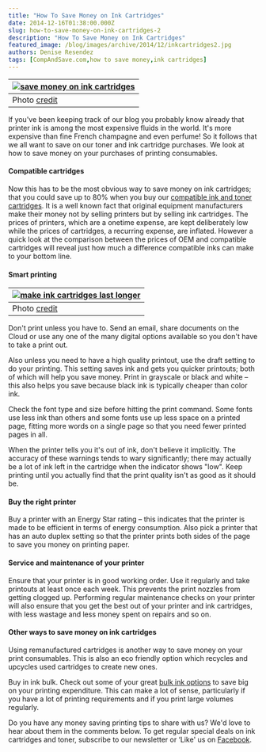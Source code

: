 ```yaml
---
title: "How To Save Money on Ink Cartridges"
date: 2014-12-16T01:38:00.000Z
slug: how-to-save-money-on-ink-cartridges-2
description: "How To Save Money on Ink Cartridges"
featured_image: /blog/images/archive/2014/12/inkcartridges2.jpg
authors: Denise Resendez
tags: [CompAndSave.com,how to save money,ink cartridges]
---
```


| [![save money on ink cartridges ](/blog/images/inkcartridges2.jpg "How To Save Money on Ink Cartridges")](/blog/images/inkcartridges2.jpg) |
| ------------------------------------------------------------------------------------------------------------------------------------- |
| Photo [credit ](https://www.printinkcarts.com/wp-content/uploads/2014/05/inkcartridges.jpg)                                           |

 If you've been keeping track of our blog you probably know already that printer ink is among the most expensive fluids in the world. It's more expensive than fine French champagne and even perfume! So it follows that we all want to save on our toner and ink cartridge purchases. We look at how to save money on your purchases of printing consumables. 

#### Compatible cartridges

Now this has to be the most obvious way to save money on ink cartridges; that you could save up to 80% when you buy our [compatible ink and toner cartridges](https://www.compandsave.com/). It is a well known fact that original equipment manufacturers make their money not by selling printers but by selling ink cartridges. The prices of printers, which are a onetime expense, are kept deliberately low while the prices of cartridges, a recurring expense, are inflated. However a quick look at the comparison between the prices of OEM and compatible cartridges will reveal just how much a difference compatible inks can make to your bottom line. 

#### 

#### Smart printing 

| [![make ink cartridges last longer](/blog/images/timesnewroman.jpg "Tip: Print in Smaller Font to Save Ink")](/blog/images/timesnewroman.jpg) |
| ---------------------------------------------------------------------------------------------------------------------------------------- |
| Photo [credit](https://parasolx.net/sites/default/files/styles/large/public/timesnewroman.gif?itok=tfBvsdSl)                             |

Don't print unless you have to. Send an email, share documents on the Cloud or use any one of the many digital options available so you don't have to take a print out.

Also unless you need to have a high quality printout, use the draft setting to do your printing. This setting saves ink and gets you quicker printouts; both of which will help you save money. Print in grayscale or black and white – this also helps you save because black ink is typically cheaper than color ink.

Check the font type and size before hitting the print command. Some fonts use less ink than others and some fonts use up less space on a printed page, fitting more words on a single page so that you need fewer printed pages in all. 

When the printer tells you it's out of ink, don't believe it implicitly. The accuracy of these warnings tends to wary significantly; there may actually be a lot of ink left in the cartridge when the indicator shows "low". Keep printing until you actually find that the print quality isn't as good as it should be. 

#### 

#### Buy the right printer

Buy a printer with an Energy Star rating – this indicates that the printer is made to be efficient in terms of energy consumption. Also pick a printer that has an auto duplex setting so that the printer prints both sides of the page to save you money on printing paper. 

#### 

#### Service and maintenance of your printer

Ensure that your printer is in good working order. Use it regularly and take printouts at least once each week. This prevents the print nozzles from getting clogged up. Performing regular maintenance checks on your printer will also ensure that you get the best out of your printer and ink cartridges, with less wastage and less money spent on repairs and so on. 

#### 

#### Other ways to save money on ink cartridges

Using remanufactured cartridges is another way to save money on your print consumables. This is also an eco friendly option which recycles and upcycles used cartridges to create new ones. 

Buy in ink bulk. Check out some of your great [bulk ink options](https://www.compandsave.com/ink-refill-bulk-ink) to save big on your printing expenditure. This can make a lot of sense, particularly if you have a lot of printing requirements and if you print large volumes regularly. 

Do you have any money saving printing tips to share with us? We'd love to hear about them in the comments below. To get regular special deals on ink cartridges and toner, subscribe to our newsletter or ‘Like' us on [Facebook](https://www.facebook.com/compandsave.ink).